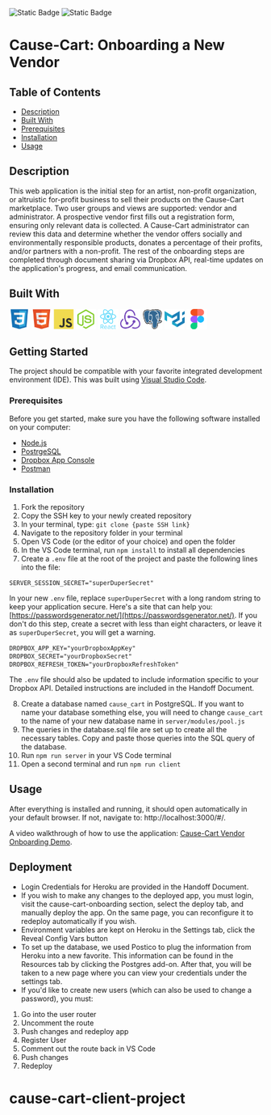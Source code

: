 ![Static Badge](https://img.shields.io/badge/repo_size-11.38_mB-%23ffe4d2)
![Static Badge](https://img.shields.io/badge/javascript-97.2%25-%23ced8ce)

# Cause-Cart: Onboarding a New Vendor

## Table of Contents

- [Description](#description)
- [Built With](#built-with)
- [Prerequisites](#prerequisites)
- [Installation](#installation)
- [Usage](#usage)
    

## Description

This web application is the initial step for an artist, non-profit organization, or altruistic for-profit business to sell their products on the Cause-Cart marketplace. Two user groups and views are supported: vendor and administrator. A prospective vendor first fills out a registration form, ensuring only relevant data is collected. A Cause-Cart administrator can review this data and determine whether the vendor offers socially and environmentally responsible products, donates a percentage of their profits, and/or partners with a non-profit. The rest of the onboarding steps are completed through document sharing via Dropbox API, real-time updates on the application's progress, and email communication.

## Built With

<a href="https://www.w3schools.com/w3css/defaulT.asp"><img src="https://raw.githubusercontent.com/devicons/devicon/master/icons/css3/css3-original.svg" height="40px" width="40px" /></a>
<a href="https://www.w3schools.com/html/"><img src="https://raw.githubusercontent.com/devicons/devicon/master/icons/html5/html5-original.svg" height="40px" width="40px" /></a>
<a href="https://www.w3schools.com/js/default.asp"><img src="https://raw.githubusercontent.com/devicons/devicon/master/icons/javascript/javascript-original.svg" height="40px" width="40px" /></a>
<a href="https://nodejs.org/en/"><img src="https://github.com/devicons/devicon/blob/master/icons/nodejs/nodejs-plain.svg" height="40px" width="40px" /></a>
<a href="https://reactjs.org/"><img src="https://raw.githubusercontent.com/devicons/devicon/master/icons/react/react-original-wordmark.svg" height="40px" width="40px" /></a>
<a href="https://redux.js.org/"><img src="https://raw.githubusercontent.com/devicons/devicon/master/icons/redux/redux-original.svg" height="40px" width="40px" /></a>
<a href="https://www.postgresql.org/"><img src="https://raw.githubusercontent.com/devicons/devicon/master/icons/postgresql/postgresql-original.svg" height="40px" width="40px" /></a>
<a href="https://material-ui.com/"><img src="https://raw.githubusercontent.com/devicons/devicon/master/icons/materialui/materialui-original.svg" height="40px" width="40px" /></a>
<a href="https://www.figma.com/?fuid="><img src="https://github.com/devicons/devicon/blob/master/icons/figma/figma-original.svg" height="40px" width="40px" /></a>


## Getting Started

The project should be compatible with your favorite integrated development environment (IDE). This was built using [Visual Studio Code](https://code.visualstudio.com/). 

### Prerequisites

Before you get started, make sure you have the following software installed on your computer:

- [Node.js](https://nodejs.org/en/)
- [PostrgeSQL](https://www.postgresql.org/)
- [Dropbox App Console](https://www.dropbox.com/developers/apps)
- [Postman](https://www.postman.com/)

### Installation

1. Fork the repository
2. Copy the SSH key to your newly created repository
3. In your terminal, type: `git clone {paste SSH link}`
4. Navigate to the repository folder in your terminal
5. Open VS Code (or the editor of your choice) and open the folder
6. In the VS Code terminal, run `npm install` to install all dependencies
7. Create a `.env` file at the root of the project and paste the following lines into the file:
  ```
  SERVER_SESSION_SECRET="superDuperSecret"
  ```
In your new `.env` file, replace `superDuperSecret` with a long random string to keep your application secure. Here's a site that can help you: [https://passwordsgenerator.net/](https://passwordsgenerator.net/). If you don't do this step, create a secret with less than eight characters, or leave it as `superDuperSecret`, you will get a warning.
```
DROPBOX_APP_KEY="yourDropboxAppKey"
DROPBOX_SECRET="yourDropboxSecret"
DROPBOX_REFRESH_TOKEN="yourDropboxRefreshToken"
```
The `.env` file should also be updated to include information specific to your Dropbox API. Detailed instructions are included in the Handoff Document.
  
8. Create a database named `cause_cart` in PostgreSQL. If you want to name your database something else, you will need to change `cause_cart` to the name of your new database name in `server/modules/pool.js`
9. The queries in the database.sql file are set up to create all the necessary tables. Copy and paste those queries into the SQL query of the database.
10. Run `npm run server` in your VS Code terminal
11. Open a second terminal and run `npm run client`

## Usage

After everything is installed and running, it should open automatically in your default browser. If not, navigate to: http://localhost:3000/#/.

A video walkthrough of how to use the application: [Cause-Cart Vendor Onboarding Demo](https://youtu.be/LE2Fak6mUV8?si=-zTw8twc9h9edGko).

## Deployment

- Login Credentials for Heroku are provided in the Handoff Document.
- If you wish to make any changes to the deployed app, you must login, visit the cause-cart-onboarding section, select the deploy tab, and manually deploy the app. On the same page, you can reconfigure it to redeploy automatically if you wish.
- Environment variables are kept on Heroku in the Settings tab, click the Reveal Config Vars button
- To set up the database, we used Postico to plug the information from Heroku into a new favorite. This information can be found in the Resources tab by clicking the Postgres add-on. After that, you will be taken to a new page where you can view your credentials under the settings tab.
- If you'd like to create new users (which can also be used to change a password), you must:

1. Go into the user router
2. Uncomment the route
3. Push changes and redeploy app
4. Register User
5. Comment out the route back in VS Code
6. Push changes
7. Redeploy
# cause-cart-client-project
